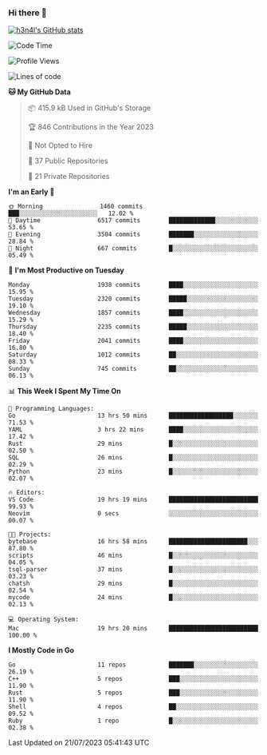 ### Hi there 👋

[![h3n4l's GitHub stats](https://github-readme-stats.vercel.app/api?username=h3n4l&count_private=true&show_icons=true&theme=radical)](https://github.com/h3n4l/github-readme-stats)

<!--START_SECTION:waka-->
![Code Time](http://img.shields.io/badge/Code%20Time-1%2C426%20hrs%2012%20mins-blue)

![Profile Views](http://img.shields.io/badge/Profile%20Views-0-blue)

![Lines of code](https://img.shields.io/badge/From%20Hello%20World%20I%27ve%20Written-3.3%20million%20lines%20of%20code-blue)

**🐱 My GitHub Data** 

> 📦 415.9 kB Used in GitHub's Storage 
 > 
> 🏆 846 Contributions in the Year 2023
 > 
> 🚫 Not Opted to Hire
 > 
> 📜 37 Public Repositories 
 > 
> 🔑 21 Private Repositories 
 > 
**I'm an Early 🐤** 

```text
🌞 Morning                1460 commits        ███░░░░░░░░░░░░░░░░░░░░░░   12.02 % 
🌆 Daytime                6517 commits        █████████████░░░░░░░░░░░░   53.65 % 
🌃 Evening                3504 commits        ███████░░░░░░░░░░░░░░░░░░   28.84 % 
🌙 Night                  667 commits         █░░░░░░░░░░░░░░░░░░░░░░░░   05.49 % 
```
📅 **I'm Most Productive on Tuesday** 

```text
Monday                   1938 commits        ████░░░░░░░░░░░░░░░░░░░░░   15.95 % 
Tuesday                  2320 commits        █████░░░░░░░░░░░░░░░░░░░░   19.10 % 
Wednesday                1857 commits        ████░░░░░░░░░░░░░░░░░░░░░   15.29 % 
Thursday                 2235 commits        █████░░░░░░░░░░░░░░░░░░░░   18.40 % 
Friday                   2041 commits        ████░░░░░░░░░░░░░░░░░░░░░   16.80 % 
Saturday                 1012 commits        ██░░░░░░░░░░░░░░░░░░░░░░░   08.33 % 
Sunday                   745 commits         ██░░░░░░░░░░░░░░░░░░░░░░░   06.13 % 
```


📊 **This Week I Spent My Time On** 

```text
💬 Programming Languages: 
Go                       13 hrs 50 mins      ██████████████████░░░░░░░   71.53 % 
YAML                     3 hrs 22 mins       ████░░░░░░░░░░░░░░░░░░░░░   17.42 % 
Rust                     29 mins             █░░░░░░░░░░░░░░░░░░░░░░░░   02.50 % 
SQL                      26 mins             █░░░░░░░░░░░░░░░░░░░░░░░░   02.29 % 
Python                   23 mins             █░░░░░░░░░░░░░░░░░░░░░░░░   02.07 % 

🔥 Editors: 
VS Code                  19 hrs 19 mins      █████████████████████████   99.93 % 
Neovim                   0 secs              ░░░░░░░░░░░░░░░░░░░░░░░░░   00.07 % 

🐱‍💻 Projects: 
bytebase                 16 hrs 58 mins      ██████████████████████░░░   87.80 % 
scripts                  46 mins             █░░░░░░░░░░░░░░░░░░░░░░░░   04.05 % 
tsql-parser              37 mins             █░░░░░░░░░░░░░░░░░░░░░░░░   03.23 % 
chatsh                   29 mins             █░░░░░░░░░░░░░░░░░░░░░░░░   02.54 % 
mycode                   24 mins             █░░░░░░░░░░░░░░░░░░░░░░░░   02.13 % 

💻 Operating System: 
Mac                      19 hrs 20 mins      █████████████████████████   100.00 % 
```

**I Mostly Code in Go** 

```text
Go                       11 repos            ███████░░░░░░░░░░░░░░░░░░   26.19 % 
C++                      5 repos             ███░░░░░░░░░░░░░░░░░░░░░░   11.90 % 
Rust                     5 repos             ███░░░░░░░░░░░░░░░░░░░░░░   11.90 % 
Shell                    4 repos             ██░░░░░░░░░░░░░░░░░░░░░░░   09.52 % 
Ruby                     1 repo              █░░░░░░░░░░░░░░░░░░░░░░░░   02.38 % 
```




 Last Updated on 21/07/2023 05:41:43 UTC
<!--END_SECTION:waka-->

